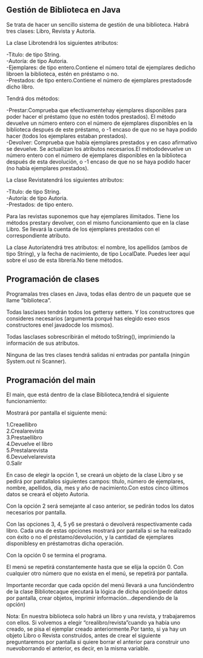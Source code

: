 ## Gestión de Biblioteca en Java

 Se trata de hacer un sencillo sistema de gestión de una biblioteca. Habrá tres clases: Libro, Revista y Autoría.
 
 La clase Librotendrá los siguientes atributos:
 
 -Título: de tipo String.  
 -Autoría: de tipo Autoria.  
 -Ejemplares: de tipo entero.Contiene el número total de ejemplares dedicho libroen la biblioteca, estén en préstamo o no.  
 -Prestados: de tipo entero.Contiene el número de ejemplares prestadosde dicho libro.  
 
 Tendrá dos métodos:
 
 -Prestar:Comprueba que efectivamentehay ejemplares disponibles para poder hacer el préstamo (que no estén todos prestados). 
 El método devuelve un número entero con el número de ejemplares disponibles en la biblioteca después de este préstamo, 
 o -1 encaso de que no se haya podido hacer (todos los ejemplares estaban prestados).  
 -Devolver: Comprueba que había ejemplares prestados y en caso afirmativo se devuelve. 
 Se actualizan los atributos necesarios.El métododevuelve un número entero con el número de ejemplares disponibles 
 en la biblioteca después de esta devolución, o -1 encaso de que no se haya podido hacer (no había ejemplares prestados).
 
 La clase Revistatendrá los siguientes atributos:
 
 -Título: de tipo String.  
 -Autoría: de tipo Autoria.  
 -Prestados: de tipo entero.
 
 Para las revistas suponemos que hay ejemplares ilimitados. Tiene los métodos prestary devolver, con el mismo funcionamiento que en la clase Libro. Se llevará la cuenta de los ejemplares prestados con el correspondiente atributo.  
 
 La clase Autoríatendrá tres atributos: el nombre, los apellidos (ambos de tipo String), y la fecha de nacimiento, de tipo LocalDate. Puedes leer aquí sobre el uso de esta librería.No tiene métodos.
 
## Programación de clases
 
 Programalas tres clases en Java, todas ellas dentro de un paquete que se llame “biblioteca”.  
 
 Todas lasclases tendrán todos los gettersy setters. Y los constructores que consideres necesarios (argumenta porqué has elegido eseo esos constructores enel javadocde los mismos).  
 
 Todas lasclases sobrescribirán el método toString(), imprimiendo la información de sus atributos.  
 
 Ninguna de las tres clases tendrá salidas ni entradas por pantalla (ningún System.out ni Scanner).
 
## Programación del main
 
 El main, que está dentro de la clase Biblioteca,tendrá el siguiente funcionamiento:  
 
 Mostrará por pantalla el siguiente menú:  
 
 1.Creaellibro  
 2.Crealarevista  
 3.Prestaellibro  
 4.Devuelve el libro  
 5.Prestalarevista  
 6.Devuelvelarevista  
 0.Salir
 
 En caso de elegir la opción 1, se creará un objeto de la clase Libro y se pedirá por pantallalos siguientes campos: 
 título, número de ejemplares, nombre, apellidos, día, mes y año de nacimiento.Con estos cinco últimos datos se creará 
 el objeto Autoria.  
 
 Con la opción 2 será semejante al caso anterior, se pedirán todos los datos necesarios por pantalla. 
 
 Con las opciones 3, 4, 5 y6 se prestará o devolverá respectivamente cada libro. Cada una de estas opciones mostrará 
 por pantalla si se ha realizado con éxito o no el préstamo/devolución, y la cantidad de ejemplares disponiblesy en 
 préstamotras dicha operación.  
 
 Con la opción 0 se termina el programa.  
 
 El menú se repetirá constantemente hasta que se elija la opción 0. Con cualquier otro número que no exista en el menú, se repetirá por pantalla. 
 
 Importante recordar que cada opción del menú llevará a una funcióndentro de la clase Bibliotecaque ejecutará la lógica de dicha opción(pedir datos por
 pantalla, crear objetos, imprimir información...dependiendo de la opción)  
 
 Nota: En nuestra biblioteca solo habrá un libro y una revista, y trabajaremos con ellos. Si volvemos a elegir 
 “crealibro/revista”cuando ya había uno creado, se pisa el ejemplar creado anteriormente.Por tanto, si ya hay un objeto Libro o Revista construidos, antes de crear 
 el siguiente preguntaremos por pantalla si quiere borrar el anterior para construir uno nuevoborrando el anterior, es 
 decir, en la misma variable.
 
